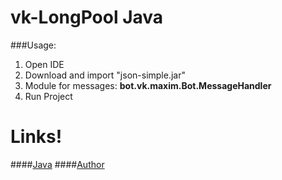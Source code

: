 # vk-LongPool Java

###Usage:
  1. Open IDE 
  2. Download and import "json-simple.jar"
  3. Module for messages: **bot.vk.maxim.Bot.MessageHandler**
  4. Run Project

# Links!

####[Java](https://www.oracle.com/ru/java/technologies/javase/javase-jdk8-downloads.html)
####[Author](https://vk.com/id370926160)
